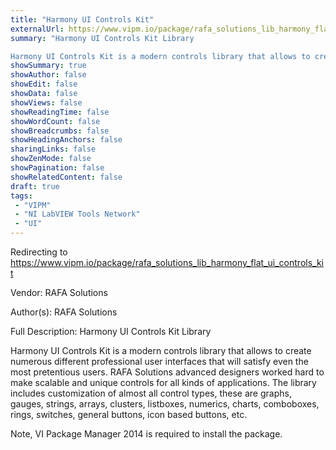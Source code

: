 ```yaml
---
title: "Harmony UI Controls Kit"
externalUrl: https://www.vipm.io/package/rafa_solutions_lib_harmony_flat_ui_controls_kit
summary: "Harmony UI Controls Kit Library

Harmony UI Controls Kit is a modern controls library that allows to create numerous different professional user interfaces that will satisfy even the most pretentious users."
showSummary: true
showAuthor: false
showEdit: false
showData: false
showViews: false
showReadingTime: false
showWordCount: false
showBreadcrumbs: false
showHeadingAnchors: false
sharingLinks: false
showZenMode: false
showPagination: false
showRelatedContent: false
draft: true
tags:
 - "VIPM"
 - "NI LabVIEW Tools Network"
 - "UI"
---
```


Redirecting to https://www.vipm.io/package/rafa_solutions_lib_harmony_flat_ui_controls_kit

Vendor: RAFA Solutions

Author(s): RAFA Solutions
 
Full Description:
Harmony UI Controls Kit Library

Harmony UI Controls Kit is a modern controls library that allows to create numerous different professional user interfaces that will satisfy even the most pretentious users.
RAFA Solutions advanced designers worked hard to make scalable and unique controls for all kinds of applications.
The library includes customization of almost all control types, these are  graphs, gauges, strings, arrays, clusters, listboxes, numerics, charts, comboboxes, rings, switches, general buttons, icon based buttons, etc. 

Note, VI Package Manager 2014 is required to install the package.